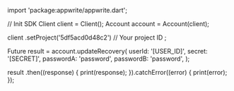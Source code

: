 import 'package:appwrite/appwrite.dart';

// Init SDK
Client client = Client();
Account account = Account(client);

client
    .setProject('5df5acd0d48c2') // Your project ID
;

Future result = account.updateRecovery(
    userId: '[USER_ID]',
    secret: '[SECRET]',
    passwordA: 'password',
    passwordB: 'password',
);

result
  .then((response) {
    print(response);
  }).catchError((error) {
    print(error);
  });
